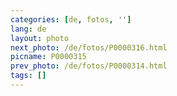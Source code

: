 ```yaml
---
categories: [de, fotos, '']
lang: de
layout: photo
next_photo: /de/fotos/P0000316.html
picname: P0000315
prev_photo: /de/fotos/P0000314.html
tags: []
---
```

